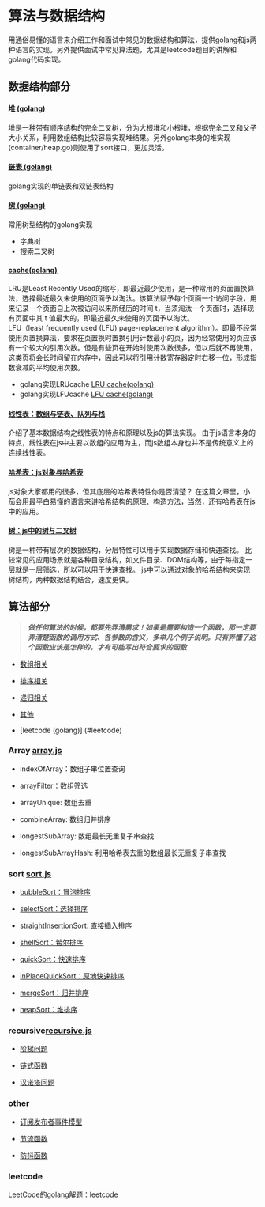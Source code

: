 # 算法与数据结构

用通俗易懂的语言来介绍工作和面试中常见的数据结构和算法，提供golang和js两种语言的实现。另外提供面试中常见算法题，尤其是leetcode题目的讲解和golang代码实现。

## 数据结构部分

#### [堆 (golang)](/go/base/heap.go)

堆是一种带有顺序结构的完全二叉树，分为大根堆和小根堆，根据完全二叉和父子大小关系，利用数组结构比较容易实现堆结果。另外golang本身的堆实现(container/heap.go)则使用了sort接口，更加灵活。

#### [链表 (golang)](/go/base/link_list.go)

golang实现的单链表和双链表结构

#### [树 (golang)](/go/base/tree.go)

常用树型结构的golang实现
- 字典树
- 搜索二叉树

#### [cache(golang)](/go/base/lru.go)

LRU是Least Recently Used的缩写，即最近最少使用，是一种常用的页面置换算法，选择最近最久未使用的页面予以淘汰。该算法赋予每个页面一个访问字段，用来记录一个页面自上次被访问以来所经历的时间 t，当须淘汰一个页面时，选择现有页面中其 t 值最大的，即最近最久未使用的页面予以淘汰。  
LFU（least frequently used (LFU) page-replacement algorithm）。即最不经常使用页置换算法，要求在页置换时置换引用计数最小的页，因为经常使用的页应该有一个较大的引用次数。但是有些页在开始时使用次数很多，但以后就不再使用，这类页将会长时间留在内存中，因此可以将引用计数寄存器定时右移一位，形成指数衰减的平均使用次数。
- golang实现LRUcache [LRU cache(golang)](/go/base/lru.go)
- golang实现LFUcache [LFU cache(golang)](/go/base/lfu.go)

#### [线性表：数组与链表、队列与栈](/md/数组与链表，堆栈与队列.md)

介绍了基本数据结构之线性表的特点和原理以及js的算法实现。
由于js语言本身的特点，线性表在js中主要以数组的应用为主，而js数组本身也并不是传统意义上的连续线性表。

#### [哈希表：js对象与哈希表](/md/js对象与哈希表.md)

js对象大家都用的很多，但其底层的哈希表特性你是否清楚？
在这篇文章里，小茄会用最平白易懂的语言来讲哈希结构的原理、构造方法，当然，还有哈希表在js中的应用。

#### [树：js中的树与二叉树](/md/js中的树.md)

树是一种带有层次的数据结构，分层特性可以用于实现数据存储和快速查找。
比较常见的应用场景就是各种目录结构，如文件目录、DOM结构等，由于每指定一层就是一层筛选，所以可以用于快速查找。
js中可以通过对象的哈希结构来实现树结构，两种数据结构结合，速度更快。

## 算法部分

> ***做任何算法的时候，都要先弄清需求！如果是需要构造一个函数，那一定要弄清楚函数的调用方式、各参数的含义，多举几个例子说明。只有弄懂了这个函数应该是怎样的，才有可能写出符合要求的函数***

- [数组相关](#array)

- [排序相关](#sort)

- [递归相关](#recursive)

- [其他](#other)

- [leetcode (golang)] (#leetcode)

### Array [array.js](/js/array.js)

- indexOfArray：数组子串位置查询

- arrayFilter：数组筛选

- arrayUnique: 数组去重

- combineArray: 数组归并排序

- longestSubArray: 数组最长无重复子串查找

- longestSubArrayHash: 利用哈希表去重的数组最长无重复子串查找

### sort [sort.js](/js/sort.js)

- [bubbleSort：冒泡排序](/js/sort.js#L20)

- [selectSort：选择排序](/js/sort.js#L36)

- [straightInsertionSort: 直接插入排序](/js/sort.js#L52)

- [shellSort：希尔排序](/js/sort.js#L72)

- [quickSort：快速排序](/js/sort.js#L101)

- [inPlaceQuickSort：原地快速排序](/js/sort.js#L127)

- [mergeSort：归并排序](/js/sort.js#L159)

- [heapSort：堆排序](/js/sort.js#L192)

### recursive[recursive.js](/md/递归.md)

- [阶梯问题](/js/recursive.js#L10)

- [链式函数](/js/recursive.js#L36)

- [汉诺塔问题](/js/recursive.js#L47)

### other

- [订阅发布者事件模型](/js/event.js)

- [节流函数](/js/others.js#L7)

- [防抖函数](/js/others.js#L21)

### leetcode

LeetCode的golang解题：[leetcode](/go/leetcode)







